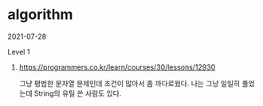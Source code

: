 # algorithm

2021-07-28

Level 1

1. https://programmers.co.kr/learn/courses/30/lessons/12930

    그냥 평범한 문자열 문제인데 조건이 많아서 좀 까다로웠다. 나는 그냥 일일히 풀었는데 String의 유틸 쓴 사람도 있다.
